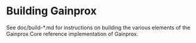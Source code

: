 Building Gainprox
=============

See doc/build-*.md for instructions on building the various
elements of the Gainprox Core reference implementation of Gainprox.
